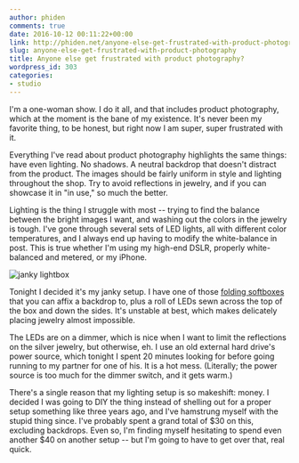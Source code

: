 ```yaml
---
author: phiden
comments: true
date: 2016-10-12 00:11:22+00:00
link: http://phiden.net/anyone-else-get-frustrated-with-product-photography/
slug: anyone-else-get-frustrated-with-product-photography
title: Anyone else get frustrated with product photography?
wordpress_id: 303
categories:
- studio
---
```


I'm a one-woman show. I do it all, and that includes product photography, which at the moment is the bane of my existence. It's never been my favorite thing, to be honest, but right now I am super, super frustrated with it. 

Everything I've read about product photography highlights the same things: have even lighting. No shadows. A neutral backdrop that doesn't distract from the product. The images should be fairly uniform in style and lighting throughout the shop. Try to avoid reflections in jewelry, and if you can showcase it in "in use," so much the better. 

Lighting is the thing I struggle with most -- trying to find the balance between the bright images I want, and washing out the colors in the jewelry is tough. I've gone through several sets of LED lights, all with different color temperatures, and I always end up having to modify the white-balance in post. This is true whether I'm using my high-end DSLR, properly white-balanced and metered, or my iPhone.

![janky lightbox](http://phiden.net/wp-content/uploads/2016/10/Screen-Shot-2016-10-11-at-7.57.53-PM-1024x995.png)

Tonight I decided it's my janky setup. I have one of those [folding softboxes](https://smile.amazon.com/Esddi-Photography-Shooting-Diffusion-Backdrops/dp/B01A6QL6NW/ref=sr_1_11?ie=UTF8&qid=1476230025&sr=8-11&keywords=folding+soft+box) that you can affix a backdrop to, plus a roll of LEDs sewn across the top of the box and down the sides. It's unstable at best, which makes delicately placing jewelry almost impossible. 

The LEDs are on a dimmer, which is nice when I want to limit the reflections on the silver jewelry, but otherwise, eh. I use an old external hard drive's power source, which tonight I spent 20 minutes looking for before going running to my partner for one of his. It is a hot mess. (Literally; the power source is too much for the dimmer switch, and it gets warm.) 

There's a single reason that my lighting setup is so makeshift: money. I decided I was going to DIY the thing instead of shelling out for a proper setup something like three years ago, and I've hamstrung myself with the stupid thing since. I've probably spent a grand total of $30 on this, excluding backdrops. Even so, I'm finding myself hesitating to spend even another $40 on another setup -- but I'm going to have to get over that, real quick. 
